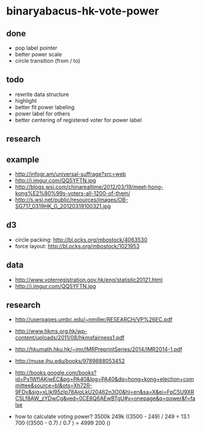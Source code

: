 # binaryabacus-hk-vote-power

>

## done

- pop label pointer
- better power scale
- circle transition (from / to)

## todo

- rewrite data structure
- highlight
- better fit power labeling
- power label for others
- better centering of registered voter for power label

## research


## example

- http://infogr.am/universal-suffrage?src=web
- http://i.imgur.com/QQ5YFTN.jpg
- http://blogs.wsj.com/chinarealtime/2012/03/19/meet-hong-kong%E2%80%99s-voters-all-1200-of-them/
- http://s.wsj.net/public/resources/images/OB-SG717_0319HK_G_20120319100321.jpg


## d3
- circle packing: http://bl.ocks.org/mbostock/4063530
- force layout: http://bl.ocks.org/mbostock/1021953

## data
- http://www.voterregistration.gov.hk/eng/statistic20121.html
- http://i.imgur.com/QQ5YFTN.jpg

## research

- http://userpages.umbc.edu/~nmiller/RESEARCH/VP%26EC.pdf
- http://www.hkms.org.hk/wp-content/uploads/2011/08/hkmsfairness1.pdf
- http://hkumath.hku.hk/~imr/IMRPreprintSeries/2014/IMR2014-1.pdf
- http://muse.jhu.edu/books/9789888053452
- http://books.google.com/books?id=Px1WflAKjwEC&pg=PA40&lpg=PA40&dq=hong+kong+election+committee&source=bl&ots=Xh72R-9FDv&sig=xLIkl95zIp78AioLkU20462n3O0&hl=en&sa=X&ei=FpC5U9XRC5Lf8AW_zYDwCg&ved=0CE8Q6AEwBTgU#v=onepage&q=power&f=false

- how to calculate voting power?
3500k
249k ((3500 - 249) / 249 = 13.1
700 ((3500 - 0.7) / 0.7 ) = 4999
200 ()
